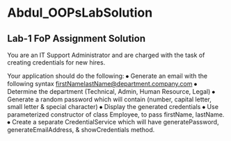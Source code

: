 # Abdul_OOPsLabSolution
## Lab-1 FoP Assignment Solution

You are an IT Support Administrator and are charged with the task of creating credentials for new hires.

Your application should do the following:
⦁	Generate an email with the following syntax firstNamelastName@department.company.com
⦁	Determine the department (Technical, Admin, Human Resource, Legal)
⦁	Generate a random password which will contain (number, capital letter, small letter & special character)
⦁	Display the generated credentials
⦁	Use parameterized constructor of class Employee, to pass firstName, lastName.
⦁	Create a separate CredentialService which will have generatePassword, generateEmailAddress, & showCredentials method.

